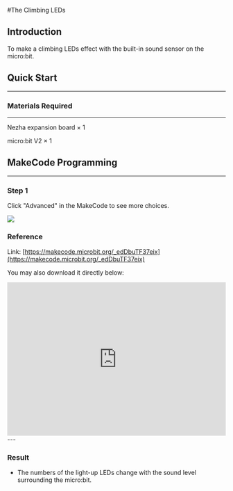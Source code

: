 #The Climbing LEDs

## Introduction
To make a climbing LEDs effect with the built-in sound sensor on the micro:bit. 


## Quick Start 
---

### Materials Required
---
Nezha expansion board × 1

micro:bit V2 × 1

## MakeCode Programming

---


### Step 1

Click "Advanced" in the MakeCode to see more choices.



![](./images/case_24_10.png)



### Reference
Link: [https://makecode.microbit.org/_edDbuTF37eix](https://makecode.microbit.org/_edDbuTF37eix)

You may also download it directly below:

<div style="position:relative;height:0;padding-bottom:70%;overflow:hidden;"><iframe style="position:absolute;top:0;left:0;width:100%;height:100%;" src="https://makecode.microbit.org/#pub:_edDbuTF37eix" frameborder="0" sandbox="allow-popups allow-forms allow-scripts allow-same-origin"></iframe></div>  
---

### Result
- The numbers of the light-up LEDs change with the sound level surrounding the micro:bit. 


